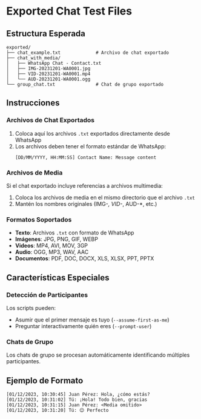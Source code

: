 # Exported Chat Test Files

## Estructura Esperada

```
exported/
├── chat_example.txt             # Archivo de chat exportado
├── chat_with_media/
│   ├── WhatsApp Chat - Contact.txt
│   ├── IMG-20231201-WA0001.jpg
│   ├── VID-20231201-WA0001.mp4
│   └── AUD-20231201-WA0001.ogg
└── group_chat.txt               # Chat de grupo exportado
```

## Instrucciones

### Archivos de Chat Exportados

1. Coloca aquí los archivos `.txt` exportados directamente desde WhatsApp
2. Los archivos deben tener el formato estándar de WhatsApp:
   ```
   [DD/MM/YYYY, HH:MM:SS] Contact Name: Message content
   ```

### Archivos de Media

Si el chat exportado incluye referencias a archivos multimedia:
1. Coloca los archivos de media en el mismo directorio que el archivo `.txt`
2. Mantén los nombres originales (IMG-*, VID-*, AUD-*, etc.)

### Formatos Soportados

- **Texto**: Archivos `.txt` con formato de WhatsApp
- **Imágenes**: JPG, PNG, GIF, WEBP
- **Videos**: MP4, AVI, MOV, 3GP
- **Audio**: OGG, MP3, WAV, AAC
- **Documentos**: PDF, DOC, DOCX, XLS, XLSX, PPT, PPTX

## Características Especiales

### Detección de Participantes

Los scripts pueden:
- Asumir que el primer mensaje es tuyo (`--assume-first-as-me`)
- Preguntar interactivamente quién eres (`--prompt-user`)

### Chats de Grupo

Los chats de grupo se procesan automáticamente identificando múltiples participantes.

## Ejemplo de Formato

```
[01/12/2023, 10:30:45] Juan Pérez: Hola, ¿cómo estás?
[01/12/2023, 10:31:02] Tú: ¡Hola! Todo bien, gracias
[01/12/2023, 10:31:15] Juan Pérez: <Media omitido>
[01/12/2023, 10:31:20] Tú: 😊 Perfecto
```